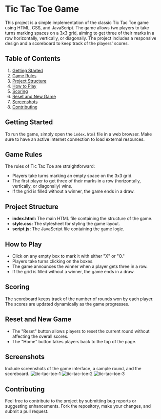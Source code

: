 # Tic Tac Toe Game

This project is a simple implementation of the classic Tic Tac Toe game using HTML, CSS, and JavaScript. The game allows two players to take turns marking spaces on a 3x3 grid, aiming to get three of their marks in a row horizontally, vertically, or diagonally. The project includes a responsive design and a scoreboard to keep track of the players' scores.

## Table of Contents

1. [Getting Started](#getting-started)
2. [Game Rules](#game-rules)
3. [Project Structure](#project-structure)
4. [How to Play](#how-to-play)
5. [Scoring](#scoring)
6. [Reset and New Game](#reset-and-new-game)
7. [Screenshots](#screenshots)
8. [Contributing](#contributing)

## Getting Started

To run the game, simply open the `index.html` file in a web browser. Make sure to have an active internet connection to load external resources.

## Game Rules

The rules of Tic Tac Toe are straightforward:

- Players take turns marking an empty space on the 3x3 grid.
- The first player to get three of their marks in a row (horizontally, vertically, or diagonally) wins.
- If the grid is filled without a winner, the game ends in a draw.

## Project Structure

- **index.html:** The main HTML file containing the structure of the game.
- **style.css:** The stylesheet for styling the game layout.
- **script.js:** The JavaScript file containing the game logic.

## How to Play

- Click on any empty box to mark it with either "X" or "O."
- Players take turns clicking on the boxes.
- The game announces the winner when a player gets three in a row.
- If the grid is filled without a winner, the game ends in a draw.

## Scoring

The scoreboard keeps track of the number of rounds won by each player. The scores are updated dynamically as the game progresses.

## Reset and New Game

- The "Reset" button allows players to reset the current round without affecting the overall scores.
- The "Home" button takes players back to the top of the page.

## Screenshots

Include screenshots of the game interface, a sample round, and the scoreboard.
![tic-tac-toe-1](https://github.com/Aek17kush/Tic-Tac-Toe-Game/assets/101319909/47b4d411-d44e-4c7f-8297-2e72a3cef5b4)
![tic-tac-toe-2](https://github.com/Aek17kush/Tic-Tac-Toe-Game/assets/101319909/2280b5b2-9414-4eb2-94c1-28b17ab53e09)
![tic-tac-toe-3](https://github.com/Aek17kush/Tic-Tac-Toe-Game/assets/101319909/1d50aeac-e4f4-4028-8844-29c0281e7c0b)





## Contributing

Feel free to contribute to the project by submitting bug reports or suggesting enhancements. Fork the repository, make your changes, and submit a pull request.
